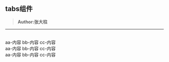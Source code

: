 ## tabs组件
> **Author:张大柱**
> 

------

<br/>

<div style="">

<ks-tabs v-on:change="KsTabsChange" rerender='true'>
    <ks-tab title="aaaaaaa" status="active">
        aa-内容
    </ks-tab>
    <ks-tab title="<h4>bb</h4>">
        bb-内容
    </ks-tab>
    <ks-tab title="<h4><ks-icon name='weixinzhifu'></ks-icon>cc</h4>">
        cc-内容<ks-icon name='weixinzhifu'></ks-icon>
    </ks-tab>
</ks-tabs>

<br>

<ks-tabs type="border">
    <ks-tab title="<h1>aa</h1>">
        aa-内容
    </ks-tab>
    <ks-tab title="<span>bb</span>"  status="active">
        bb-内容
    </ks-tab>
    <ks-tab title="<span>cc</span>">
        cc-内容
    </ks-tab>
</ks-tabs>

<br>

<ks-tabs type="underline">
    <ks-tab title="<h1>aa</h1>">
        aa-内容
    </ks-tab>
    <ks-tab title="<span>bb</span>"  status="active">
        bb-内容
    </ks-tab>
    <ks-tab title="<span>cc</span>">
        cc-内容
    </ks-tab>
</ks-tabs>
    
</div>


<script type="text/javascript">
    export default {
        kscomponents:['KsTabs_v0','KsIcon_v0'],
        data(){
            return {}
        },
        methods:{
            KsTabsChange(res){
                console.log(res)
            }
        }
    }
</script>
